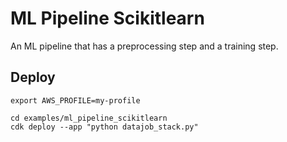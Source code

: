 # ML Pipeline Scikitlearn

An ML pipeline that has a preprocessing step and a training step.

## Deploy

    export AWS_PROFILE=my-profile

    cd examples/ml_pipeline_scikitlearn
    cdk deploy --app "python datajob_stack.py"
